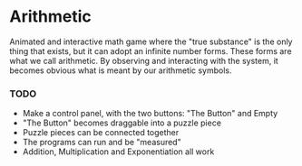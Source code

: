 Arithmetic
==========

Animated and interactive math game where the "true substance" is the only thing that exists, 
but it can adopt an infinite number forms. These forms are what we call arithmetic. By observing
and interacting with the system, it becomes obvious what is meant by our arithmetic symbols.


### TODO
 - Make a control panel, with the two buttons: "The Button" and Empty
 - "The Button" becomes draggable into a puzzle piece
 - Puzzle pieces can be connected together
 - The programs can run and be "measured"
 - Addition, Multiplication and Exponentiation all work
